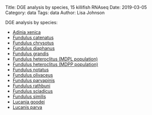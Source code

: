 Title: DGE analysis by species, 15 killifish RNAseq
Date: 2019-03-05
Category: data
Tags: data
Author: Lisa Johnson

DGE analysis by species:

* [Adinia xenica](files/kfish_RNAseq/A_xenica_DE.html)
* [Fundulus catenatus](files/kfish_RNAseq/F_catanatus_DE.html)
* [Fundulus chrysotus](files/kfish_RNAseq/F_chrysotus_DE.html)
* [Fundulus diaphanus](files/kfish_RNAseq/F_diaphanus_DE.html)
* [Fundulus grandis](files/kfish_RNAseq/F_grandis_DE.html)
* [Fundulus heteroclitus (MDPL population)](files/kfish_RNAseq/F_heteroclitusMDPL_DE.html)
* [Fundulus heteroclitus (MDPP population)](files/kfish_RNAseq/F_heteroclitusMDPP_DE.html)
* [Fundulus notatus](files/kfish_RNAseq/F_notatus_DE.html)
* [Fundulus olivaceus](files/kfish_RNAseq/F_olivaceous_DE.html)
* [Fundulus parvapinis](files/kfish_RNAseq/F_parvapinis_DE.html)
* [Fundulus rathbuni](files/kfish_RNAseq/F_rathbuni_DE.html)
* [Fundulus sciadicus](files/kfish_RNAseq/F_sciadicus_DE.html)
* [Fundulus similis](files/kfish_RNAseq/F_similis_DE.html)
* [Lucania goodei](files/kfish_RNAseq/L_goodei_DE.html)
* [Lucanis parva](files/kfish_RNAseq/L_parva_DE.html)


